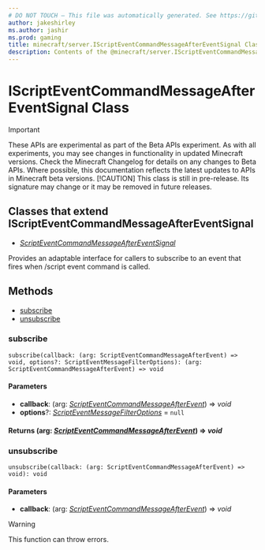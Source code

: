 ```yaml
---
# DO NOT TOUCH — This file was automatically generated. See https://github.com/mojang/minecraftapidocsgenerator to modify descriptions, examples, etc.
author: jakeshirley
ms.author: jashir
ms.prod: gaming
title: minecraft/server.IScriptEventCommandMessageAfterEventSignal Class
description: Contents of the @minecraft/server.IScriptEventCommandMessageAfterEventSignal class.
---
```

# IScriptEventCommandMessageAfterEventSignal Class
>[!IMPORTANT]
>These APIs are experimental as part of the Beta APIs experiment. As with all experiments, you may see changes in functionality in updated Minecraft versions. Check the Minecraft Changelog for details on any changes to Beta APIs. Where possible, this documentation reflects the latest updates to APIs in Minecraft beta versions.
> [!CAUTION]
> This class is still in pre-release.  Its signature may change or it may be removed in future releases.

## Classes that extend IScriptEventCommandMessageAfterEventSignal
- [*ScriptEventCommandMessageAfterEventSignal*](ScriptEventCommandMessageAfterEventSignal.md)

Provides an adaptable interface for callers to subscribe to an event that fires when /script event command is called.

## Methods
- [subscribe](#subscribe)
- [unsubscribe](#unsubscribe)

### **subscribe**
`
subscribe(callback: (arg: ScriptEventCommandMessageAfterEvent) => void, options?: ScriptEventMessageFilterOptions): (arg: ScriptEventCommandMessageAfterEvent) => void
`

#### **Parameters**
- **callback**: (arg: [*ScriptEventCommandMessageAfterEvent*](ScriptEventCommandMessageAfterEvent.md)) => *void*
- **options**?: [*ScriptEventMessageFilterOptions*](ScriptEventMessageFilterOptions.md) = `null`

#### **Returns** (arg: [*ScriptEventCommandMessageAfterEvent*](ScriptEventCommandMessageAfterEvent.md)) => *void*

### **unsubscribe**
`
unsubscribe(callback: (arg: ScriptEventCommandMessageAfterEvent) => void): void
`

#### **Parameters**
- **callback**: (arg: [*ScriptEventCommandMessageAfterEvent*](ScriptEventCommandMessageAfterEvent.md)) => *void*

> [!WARNING]
> This function can throw errors.
